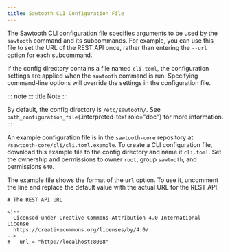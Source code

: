 ```yaml
---
title: Sawtooth CLI Configuration File
---
```


The Sawtooth CLI configuration file specifies arguments to be used by
the `sawtooth` command and its subcommands. For example, you can use
this file to set the URL of the REST API once, rather than entering the
`--url` option for each subcommand.

If the config directory contains a file named `cli.toml`, the
configuration settings are applied when the `sawtooth` command is run.
Specifying command-line options will override the settings in the
configuration file.

::: note
::: title
Note
:::

By default, the config directory is `/etc/sawtooth/`. See
`path_configuration_file`{.interpreted-text role="doc"} for more
information.
:::

An example configuration file is in the `sawtooth-core` repository at
`/sawtooth-core/cli/cli.toml.example`. To create a CLI configuration
file, download this example file to the config directory and name it
`cli.toml`. Set the ownership and permissions to owner `root`, group
`sawtooth`, and permissions `640`.

The example file shows the format of the `url` option. To use it,
uncomment the line and replace the default value with the actual URL for
the REST API.

``` none
# The REST API URL

<!--
  Licensed under Creative Commons Attribution 4.0 International License
  https://creativecommons.org/licenses/by/4.0/
-->
#   url = "http://localhost:8008"
```
